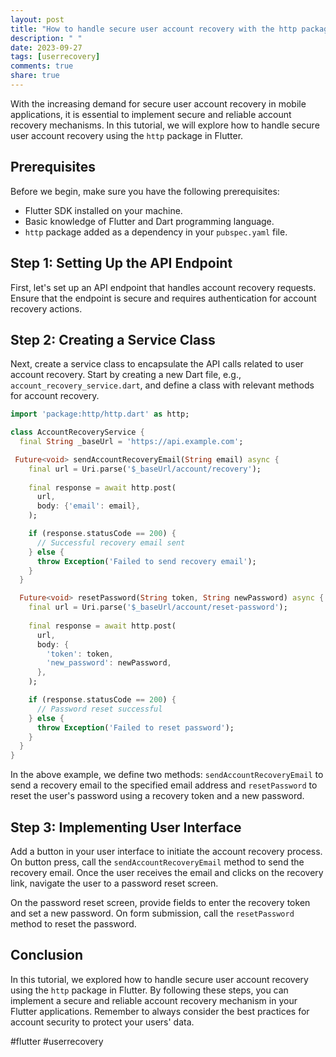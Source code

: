 ```yaml
---
layout: post
title: "How to handle secure user account recovery with the http package in Flutter?"
description: " "
date: 2023-09-27
tags: [userrecovery]
comments: true
share: true
---
```


With the increasing demand for secure user account recovery in mobile applications, it is essential to implement secure and reliable account recovery mechanisms. In this tutorial, we will explore how to handle secure user account recovery using the `http` package in Flutter.

## Prerequisites

Before we begin, make sure you have the following prerequisites:

- Flutter SDK installed on your machine.
- Basic knowledge of Flutter and Dart programming language.
- `http` package added as a dependency in your `pubspec.yaml` file.

## Step 1: Setting Up the API Endpoint

First, let's set up an API endpoint that handles account recovery requests. Ensure that the endpoint is secure and requires authentication for account recovery actions. 

## Step 2: Creating a Service Class

Next, create a service class to encapsulate the API calls related to user account recovery. Start by creating a new Dart file, e.g., `account_recovery_service.dart`, and define a class with relevant methods for account recovery.

```dart
import 'package:http/http.dart' as http;

class AccountRecoveryService {
  final String _baseUrl = 'https://api.example.com';

 Future<void> sendAccountRecoveryEmail(String email) async {
    final url = Uri.parse('$_baseUrl/account/recovery');
    
    final response = await http.post(
      url,
      body: {'email': email},
    );

    if (response.statusCode == 200) {
      // Successful recovery email sent
    } else {
      throw Exception('Failed to send recovery email');
    }
  }

  Future<void> resetPassword(String token, String newPassword) async {
    final url = Uri.parse('$_baseUrl/account/reset-password');
    
    final response = await http.post(
      url,
      body: {
        'token': token,
        'new_password': newPassword,
      },
    );

    if (response.statusCode == 200) {
      // Password reset successful
    } else {
      throw Exception('Failed to reset password');
    }
  }
}
```

In the above example, we define two methods: `sendAccountRecoveryEmail` to send a recovery email to the specified email address and `resetPassword` to reset the user's password using a recovery token and a new password.

## Step 3: Implementing User Interface

Add a button in your user interface to initiate the account recovery process. On button press, call the `sendAccountRecoveryEmail` method to send the recovery email. Once the user receives the email and clicks on the recovery link, navigate the user to a password reset screen.

On the password reset screen, provide fields to enter the recovery token and set a new password. On form submission, call the `resetPassword` method to reset the password.

## Conclusion

In this tutorial, we explored how to handle secure user account recovery using the `http` package in Flutter. By following these steps, you can implement a secure and reliable account recovery mechanism in your Flutter applications. Remember to always consider the best practices for account security to protect your users' data.

#flutter #userrecovery